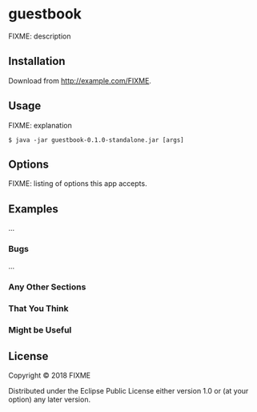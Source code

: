 # guestbook

FIXME: description

## Installation

Download from http://example.com/FIXME.

## Usage

FIXME: explanation

    $ java -jar guestbook-0.1.0-standalone.jar [args]

## Options

FIXME: listing of options this app accepts.

## Examples

...

### Bugs

...

### Any Other Sections
### That You Think
### Might be Useful

## License

Copyright © 2018 FIXME

Distributed under the Eclipse Public License either version 1.0 or (at
your option) any later version.
